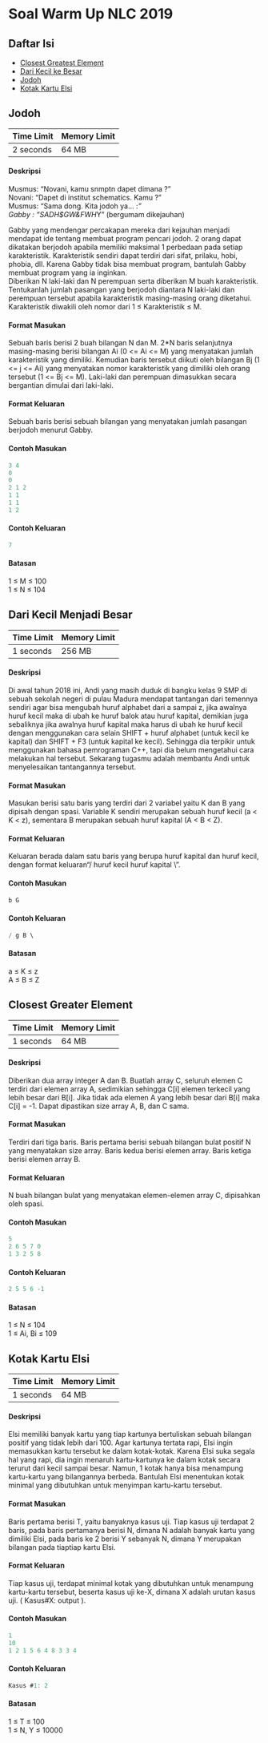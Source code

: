 # Soal Warm Up NLC 2019
## Daftar Isi
- [Closest Greatest Element](#closest-greatest-element)
- [Dari Kecil ke Besar](#dari-kecil-ke-besar)
- [Jodoh](#jodoh)
- [Kotak Kartu Elsi](#kotak-kartu-elsi)

## Jodoh 
| Time Limit | Memory Limit |
|---|:---|
| 2 seconds	| 64 MB |

#### Deskripsi 
Musmus: “Novani, kamu snmptn dapet dimana ?” \
Novani: “Dapet di institut schematics. Kamu ?” \
Musmus: “Sama dong. Kita jodoh ya… :*” \
Gabby : “SADH$GW&FWH*Y” (bergumam dikejauhan) 
 
Gabby yang mendengar percakapan mereka dari kejauhan menjadi mendapat ide tentang membuat program pencari jodoh. 2 orang dapat dikatakan berjodoh apabila memiliki maksimal 1 perbedaan pada setiap karakteristik. Karakteristik sendiri dapat terdiri dari sifat, prilaku, hobi, phobia, dll. Karena Gabby tidak bisa membuat program, bantulah Gabby membuat program yang ia inginkan. \
Diberikan N laki-laki dan N perempuan serta diberikan M buah karakteristik. Tentukanlah jumlah pasangan yang berjodoh diantara N laki-laki dan perempuan tersebut apabila karakteristik masing-masing orang diketahui. Karakteristik diwakili oleh nomor dari 1 ≤ Karakteristik ≤ M. 
 
#### Format Masukan 
Sebuah baris berisi 2 buah bilangan N dan M. 2*N baris selanjutnya masing-masing berisi bilangan Ai (0 <= Ai <= M) yang menyatakan jumlah karakteristik yang dimiliki. Kemudian baris tersebut diikuti oleh bilangan Bj (1 <= j <= Ai) yang menyatakan nomor karakteristik yang dimiliki oleh orang tersebut (1 <= Bj <= M). Laki-laki dan perempuan dimasukkan secara bergantian dimulai dari laki-laki. 
 
#### Format Keluaran 
Sebuah baris berisi sebuah bilangan yang menyatakan jumlah pasangan berjodoh menurut Gabby. 
 
#### Contoh Masukan 
```c
3 4 
0 
0 
2 1 2 
1 1 
1 1 
1 2
```
 
#### Contoh Keluaran 
```c
7 
```
 
#### Batasan 
1 ≤ M ≤ 100 \
1 ≤ N ≤ 104 

## Dari Kecil Menjadi Besar 
| Time Limit | Memory Limit |
|---|:---|
| 1 seconds	| 256 MB |

#### Deskripsi 
Di awal tahun 2018 ini, Andi yang masih duduk di bangku kelas 9 SMP di sebuah sekolah negeri di pulau Madura mendapat tantangan dari temennya sendiri agar bisa mengubah huruf alphabet dari a sampai z, jika awalnya huruf kecil maka  di ubah ke huruf balok atau huruf kapital, demikian juga sebaliknya jika awalnya huruf kapital maka harus di ubah ke huruf kecil dengan menggunakan cara selain SHIFT + huruf alphabet (untuk kecil ke kapital) dan SHIFT + F3 (untuk kapital ke kecil). Sehingga dia terpikir untuk menggunakan bahasa pemrograman C++, tapi dia belum mengetahui cara melakukan hal tersebut. Sekarang tugasmu adalah membantu Andi untuk menyelesaikan tantangannya tersebut. 
 
#### Format Masukan 
Masukan berisi satu baris yang terdiri dari 2 variabel yaitu K dan B yang dipisah dengan spasi. Variable K sendiri merupakan sebuah huruf kecil (a < K  < z), sementara B merupakan sebuah huruf kapital (A < B  < Z). 
 
#### Format Keluaran 
Keluaran berada dalam satu baris yang berupa huruf kapital dan huruf kecil, dengan format keluaran“/ huruf kecil huruf kapital \”. 

#### Contoh Masukan 
```c
b G 
```
 
#### Contoh Keluaran 
```c
/ g B \ 
```
 
#### Batasan 
a ≤ K  ≤ z \
A ≤ B  ≤ Z 

## Closest Greater Element 
| Time Limit | Memory Limit |
|---|:---|
| 1 seconds	| 64 MB |

#### Deskripsi 
Diberikan dua array integer A dan B. Buatlah array C, seluruh elemen C terdiri dari elemen array A, sedimikian sehingga C[i] elemen terkecil yang lebih besar dari B[i]. Jika tidak ada elemen A yang lebih besar dari B[i] maka C[i] = -1. Dapat dipastikan size array A, B, dan C sama. 
 
#### Format Masukan 
Terdiri dari tiga baris. Baris pertama berisi sebuah bilangan bulat positif N yang menyatakan size array. Baris kedua berisi elemen array. Baris ketiga berisi elemen array B. 
 
#### Format Keluaran 
N buah bilangan bulat yang menyatakan elemen-elemen array C, dipisahkan oleh spasi. 
 
#### Contoh Masukan 
```c
5 
2 6 5 7 0 
1 3 2 5 8 
```

#### Contoh Keluaran 
```c
2 5 5 6 -1 
```
 
#### Batasan 
1 ≤ N ≤ 104 \
1 ≤ Ai, Bi ≤ 109 

## Kotak Kartu Elsi  
| Time Limit | Memory Limit |
|---|:---|
| 1 seconds	| 64 MB |

#### Deskripsi 
Elsi memiliki banyak kartu yang tiap kartunya bertuliskan sebuah bilangan positif yang tidak lebih dari 100. Agar kartunya tertata rapi, Elsi ingin memasukkan kartu tersebut ke dalam kotak-kotak. Karena Elsi suka segala hal yang rapi, dia ingin menaruh kartu-kartunya ke dalam kotak secara terurut dari kecil sampai besar. Namun, 1 kotak hanya bisa menampung kartu-kartu yang bilangannya berbeda. Bantulah Elsi menentukan kotak minimal yang dibutuhkan untuk menyimpan kartu-kartu tersebut. 
 
#### Format Masukan 
Baris pertama berisi T, yaitu banyaknya kasus uji. Tiap kasus uji terdapat 2 baris, pada baris pertamanya berisi N, dimana N adalah banyak kartu yang dimiliki Elsi, pada baris ke 2 berisi Y sebanyak N, dimana Y merupakan bilangan pada tiaptiap kartu Elsi. 
 
#### Format Keluaran 
Tiap kasus uji, terdapat minimal kotak yang dibutuhkan untuk menampung kartu-kartu tersebut, beserta kasus uji ke-X, dimana X adalah urutan kasus uji. ( Kasus#X: output ). 

#### Contoh Masukan 
```c
1 
10 
1 2 1 5 6 4 8 3 3 4 
```

#### Contoh Keluaran 
```c
Kasus #1: 2 
```

#### Batasan 
1 ≤ T ≤ 100 \
1 ≤ N, Y ≤ 10000 
